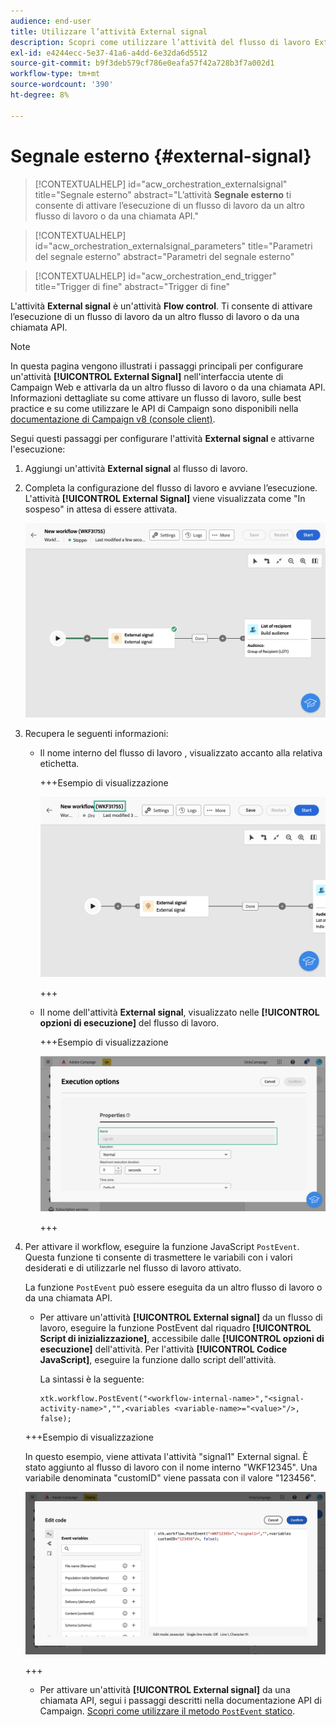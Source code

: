 ```yaml
---
audience: end-user
title: Utilizzare l’attività External signal
description: Scopri come utilizzare l’attività del flusso di lavoro External signal
exl-id: e4244ecc-5e37-41a6-a4dd-6e32da6d5512
source-git-commit: b9f3deb579cf786e0eafa57f42a728b3f7a002d1
workflow-type: tm+mt
source-wordcount: '390'
ht-degree: 8%

---
```


# Segnale esterno {#external-signal}

<!--External Signal End-->

>[!CONTEXTUALHELP]
>id="acw_orchestration_externalsignal"
>title="Segnale esterno"
>abstract="L’attività **Segnale esterno** ti consente di attivare l’esecuzione di un flusso di lavoro da un altro flusso di lavoro o da una chiamata API."

>[!CONTEXTUALHELP]
>id="acw_orchestration_externalsignal_parameters"
>title="Parametri del segnale esterno"
>abstract="Parametri del segnale esterno"

>[!CONTEXTUALHELP]
>id="acw_orchestration_end_trigger"
>title="Trigger di fine"
>abstract="Trigger di fine"

L&#39;attività **External signal** è un&#39;attività **Flow control**. Ti consente di attivare l’esecuzione di un flusso di lavoro da un altro flusso di lavoro o da una chiamata API.

>[!NOTE]
>
>In questa pagina vengono illustrati i passaggi principali per configurare un&#39;attività **[!UICONTROL External Signal]** nell&#39;interfaccia utente di Campaign Web e attivarla da un altro flusso di lavoro o da una chiamata API. Informazioni dettagliate su come attivare un flusso di lavoro, sulle best practice e su come utilizzare le API di Campaign sono disponibili nella [documentazione di Campaign v8 (console client)](https://experienceleague.adobe.com/en/docs/campaign/automation/workflows/advanced-management/javascript-in-workflows#trigger-example).

Segui questi passaggi per configurare l&#39;attività **External signal** e attivarne l&#39;esecuzione:

1. Aggiungi un&#39;attività **External signal** al flusso di lavoro.

1. Completa la configurazione del flusso di lavoro e avviane l’esecuzione. L&#39;attività **[!UICONTROL External Signal]** viene visualizzata come &quot;In sospeso&quot; in attesa di essere attivata.

   ![La schermata mostra l&#39;attività External Signal in uno stato in sospeso.](../assets/external-signal-pending.png)

1. Recupera le seguenti informazioni:

   * Il nome interno del flusso di lavoro **&#x200B;**, visualizzato accanto alla relativa etichetta.

     +++Esempio di visualizzazione

     ![La schermata mostra il nome interno del flusso di lavoro accanto alla relativa etichetta.](../assets/external-signal-workflow-name.png)

     +++

   * Il nome dell&#39;attività **External signal**, visualizzato nelle **[!UICONTROL opzioni di esecuzione]** del flusso di lavoro.

     +++Esempio di visualizzazione

     ![La schermata mostra il nome dell&#39;attività External Signal nelle opzioni di esecuzione.](../assets/external-signal-name.png)

     +++

1. Per attivare il workflow, eseguire la funzione JavaScript `PostEvent`. Questa funzione ti consente di trasmettere le variabili con i valori desiderati e di utilizzarle nel flusso di lavoro attivato.

   La funzione `PostEvent` può essere eseguita da un altro flusso di lavoro o da una chiamata API.

   * Per attivare un&#39;attività **[!UICONTROL External signal]** da un flusso di lavoro, eseguire la funzione PostEvent dal riquadro **[!UICONTROL Script di inizializzazione]**, accessibile dalle **[!UICONTROL opzioni di esecuzione]** dell&#39;attività. Per l&#39;attività **[!UICONTROL Codice JavaScript]**, eseguire la funzione dallo script dell&#39;attività.

     La sintassi è la seguente:

     ```
     xtk.workflow.PostEvent("<workflow-internal-name>","<signal-activity-name>","",<variables <variable-name>="<value>"/>, false);
     ```

   +++Esempio di visualizzazione

   In questo esempio, viene attivata l&#39;attività &quot;signal1&quot; External signal. È stato aggiunto al flusso di lavoro con il nome interno &quot;WKF12345&quot;. Una variabile denominata &quot;customID&quot; viene passata con il valore &quot;123456&quot;.

   ![La schermata mostra un esempio di attivazione dell&#39;attività External Signal tramite la funzione PostEvent.](../assets/external-signal-sample.png)

   +++

   * Per attivare un&#39;attività **[!UICONTROL External signal]** da una chiamata API, segui i passaggi descritti nella documentazione API di Campaign. [Scopri come utilizzare il metodo `PostEvent` statico](https://experienceleague.adobe.com/developer/campaign-api/api/sm-workflow-PostEvent.html).